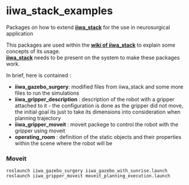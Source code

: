 # iiwa_stack_examples
Packages on how to extend [**iiwa_stack**](https://github.com/SalvoVirga/iiwa_stack) for the use in neurosurgical application

This packages are used within the [**wiki of iiwa_stack**](https://github.com/SalvoVirga/iiwa_stack/wiki) to explain some concepts of its usage.     
[**iiwa_stack**](https://github.com/SalvoVirga/iiwa_stack) needs to be present on the system to make these packages work.

In brief, here is contained :
- **iiwa_gazebo_surgery**: modified files from iiwa_stack and some more files to run the simulations
- **iiwa_gripper_description** : description of the robot with a gripper attached to it - the configuration is done as the gripper did not move, the initial goal its just to take its dimensions into consideration when planning trajectory
- **iiwa_gripper_moveit** : moveit packege to control the robot with the gripper using moveit
- **operating_room** : definition of the static objects and their properties within the scene where the robot will be


### Moveit
```
roslaunch iiwa_gazebo_surgery iiwa_gazebo_with_sunrise.launch
roslaunch iiwa_gripper_moveit moveit_planning_execution.launch
```
